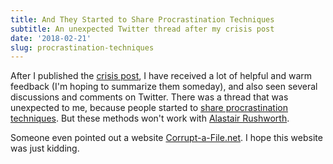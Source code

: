 ```yaml
---
title: And They Started to Share Procrastination Techniques
subtitle: An unexpected Twitter thread after my crisis post
date: '2018-02-21'
slug: procrastination-techniques
---
```


After I published the [crisis post](/en/2018/02/career-crisis), I have received a lot of helpful and warm feedback (I'm hoping to summarize them someday), and also seen several discussions and comments on Twitter. There was a thread that was unexpected to me, because people started to [share procrastination techniques](https://twitter.com/Voovarb/status/964564048397221888). But these methods won't work with [Alastair Rushworth](https://twitter.com/rushworth_a/status/964575755614253058).

Someone even pointed out a website [Corrupt-a-File.net](https://corrupt-a-file.net). I hope this website was just kidding.
